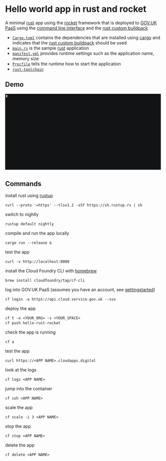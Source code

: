 # Hello world app in rust and rocket 

A minimal [rust] app using the [rocket] framework that is deployed to [GOV.UK PaaS] using the [command line interface] and the [rust custom buildpack]

- [`Cargo.toml`](Cargo.toml) contains the dependencies that are installed using [cargo] and indicates that the [rust custom buildpack] should be used
- [`main.rs`](src/main.rs) is the sample [rust] application
- [`manifest.yml`](manifest.yml) provides runtime settings such as the application name, memory size 
- [`Procfile`](Procfile) tells the runtime how to start the application 
- [`rust-toolchain`](rust-toolchain) 

## Demo

[![](rust-rocket.gif)](https://asciinema.org/a/383369?speed=4&size=medium&autoplay=1)

## Commands

install rust using [rustup]
```
curl --proto '=https' --tlsv1.2 -sSf https://sh.rustup.rs | sh
```

switch to nightly 
```
rustup default nightly
```

compile and run the app locally
```
cargo run --release &
```

test the app
```
curl -v http://localhost:8000
```

install the Cloud Foundry CLI with [homebrew]

```
brew install cloudfoundry/tap/cf-cli
```

log into GOV.UK PaaS (assumes you have an account, see [gettingstarted])

```
cf login -a https://api.cloud.service.gov.uk --sso
```

deploy the app
```
cf t -o <YOUR_ORG> -s <YOUR_SPACE>
cf push hello-rust-rocket
```

check the app is running
```
cf a
```

test the app
```
curl https://<APP NAME>.cloudapps.digital
```

look at the logs
```
cf logs <APP NAME>
```

jump into the container

```
cf ssh <APP NAME>
```

scale the app
```
cf scale -i 3 <APP NAME>
```

stop the app
```
cf stop <APP NAME>
```

delete the app
```
cf delete <APP NAME>
```

[cargo]: https://doc.rust-lang.org/cargo/getting-started/installation.html
[command line interface]: https://docs.cloud.service.gov.uk/get_started.html#set-up-the-cloud-foundry-command-line
[gettingstarted]: https://www.cloud.service.gov.uk/get-started/
[GOV.UK PaaS]: https://docs.cloud.service.gov.uk
[homebrew]: https://brew.sh
[rocket]: https://rocket.rs/
[rust custom buildpack]: https://github.com/alphagov/cf-buildpack-rust
[rust logging]: https://docs.rs/log/0.4.11/log/
[rust]: https://www.rust-lang.org/
[rustup]: https://rustup.rs/
